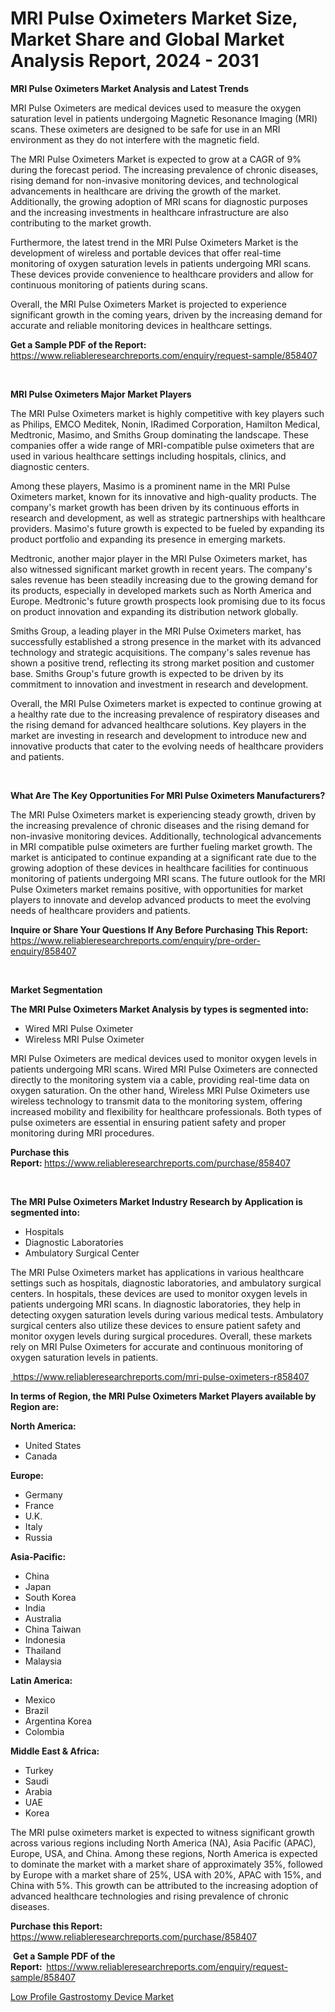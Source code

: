 <p><h1>MRI Pulse Oximeters Market Size, Market Share and Global Market Analysis Report, 2024 - 2031</h1></p><p><strong>MRI Pulse Oximeters Market Analysis and Latest Trends</strong></p>
<p><p>MRI Pulse Oximeters are medical devices used to measure the oxygen saturation level in patients undergoing Magnetic Resonance Imaging (MRI) scans. These oximeters are designed to be safe for use in an MRI environment as they do not interfere with the magnetic field.</p><p>The MRI Pulse Oximeters Market is expected to grow at a CAGR of 9% during the forecast period. The increasing prevalence of chronic diseases, rising demand for non-invasive monitoring devices, and technological advancements in healthcare are driving the growth of the market. Additionally, the growing adoption of MRI scans for diagnostic purposes and the increasing investments in healthcare infrastructure are also contributing to the market growth.</p><p>Furthermore, the latest trend in the MRI Pulse Oximeters Market is the development of wireless and portable devices that offer real-time monitoring of oxygen saturation levels in patients undergoing MRI scans. These devices provide convenience to healthcare providers and allow for continuous monitoring of patients during scans.</p><p>Overall, the MRI Pulse Oximeters Market is projected to experience significant growth in the coming years, driven by the increasing demand for accurate and reliable monitoring devices in healthcare settings.</p></p>
<p><strong>Get a Sample PDF of the Report:&nbsp;</strong> <a href="https://www.reliableresearchreports.com/enquiry/request-sample/858407">https://www.reliableresearchreports.com/enquiry/request-sample/858407</a></p>
<p>&nbsp;</p>
<p><strong>MRI Pulse Oximeters Major Market Players</strong></p>
<p><p>The MRI Pulse Oximeters market is highly competitive with key players such as Philips, EMCO Meditek, Nonin, IRadimed Corporation, Hamilton Medical, Medtronic, Masimo, and Smiths Group dominating the landscape. These companies offer a wide range of MRI-compatible pulse oximeters that are used in various healthcare settings including hospitals, clinics, and diagnostic centers.</p><p>Among these players, Masimo is a prominent name in the MRI Pulse Oximeters market, known for its innovative and high-quality products. The company's market growth has been driven by its continuous efforts in research and development, as well as strategic partnerships with healthcare providers. Masimo's future growth is expected to be fueled by expanding its product portfolio and expanding its presence in emerging markets.</p><p>Medtronic, another major player in the MRI Pulse Oximeters market, has also witnessed significant market growth in recent years. The company's sales revenue has been steadily increasing due to the growing demand for its products, especially in developed markets such as North America and Europe. Medtronic's future growth prospects look promising due to its focus on product innovation and expanding its distribution network globally.</p><p>Smiths Group, a leading player in the MRI Pulse Oximeters market, has successfully established a strong presence in the market with its advanced technology and strategic acquisitions. The company's sales revenue has shown a positive trend, reflecting its strong market position and customer base. Smiths Group's future growth is expected to be driven by its commitment to innovation and investment in research and development.</p><p>Overall, the MRI Pulse Oximeters market is expected to continue growing at a healthy rate due to the increasing prevalence of respiratory diseases and the rising demand for advanced healthcare solutions. Key players in the market are investing in research and development to introduce new and innovative products that cater to the evolving needs of healthcare providers and patients.</p></p>
<p>&nbsp;</p>
<p><strong>What Are The Key Opportunities For MRI Pulse Oximeters Manufacturers?</strong></p>
<p><p>The MRI Pulse Oximeters market is experiencing steady growth, driven by the increasing prevalence of chronic diseases and the rising demand for non-invasive monitoring devices. Additionally, technological advancements in MRI compatible pulse oximeters are further fueling market growth. The market is anticipated to continue expanding at a significant rate due to the growing adoption of these devices in healthcare facilities for continuous monitoring of patients undergoing MRI scans. The future outlook for the MRI Pulse Oximeters market remains positive, with opportunities for market players to innovate and develop advanced products to meet the evolving needs of healthcare providers and patients.</p></p>
<p><strong>Inquire or Share Your Questions If Any Before Purchasing This Report:</strong> <a href="https://www.reliableresearchreports.com/enquiry/pre-order-enquiry/858407">https://www.reliableresearchreports.com/enquiry/pre-order-enquiry/858407</a></p>
<p>&nbsp;</p>
<p><strong>Market Segmentation</strong></p>
<p><strong>The MRI Pulse Oximeters Market Analysis by types is segmented into:</strong></p>
<p><ul><li>Wired MRI Pulse Oximeter</li><li>Wireless MRI Pulse Oximeter</li></ul></p>
<p><p>MRI Pulse Oximeters are medical devices used to monitor oxygen levels in patients undergoing MRI scans. Wired MRI Pulse Oximeters are connected directly to the monitoring system via a cable, providing real-time data on oxygen saturation. On the other hand, Wireless MRI Pulse Oximeters use wireless technology to transmit data to the monitoring system, offering increased mobility and flexibility for healthcare professionals. Both types of pulse oximeters are essential in ensuring patient safety and proper monitoring during MRI procedures.</p></p>
<p><strong>Purchase this Report:&nbsp;</strong><a href="https://www.reliableresearchreports.com/purchase/858407">https://www.reliableresearchreports.com/purchase/858407</a></p>
<p>&nbsp;</p>
<p><strong>The MRI Pulse Oximeters Market Industry Research by Application is segmented into:</strong></p>
<p><ul><li>Hospitals</li><li>Diagnostic Laboratories</li><li>Ambulatory Surgical Center</li></ul></p>
<p><p>The MRI Pulse Oximeters market has applications in various healthcare settings such as hospitals, diagnostic laboratories, and ambulatory surgical centers. In hospitals, these devices are used to monitor oxygen levels in patients undergoing MRI scans. In diagnostic laboratories, they help in detecting oxygen saturation levels during various medical tests. Ambulatory surgical centers also utilize these devices to ensure patient safety and monitor oxygen levels during surgical procedures. Overall, these markets rely on MRI Pulse Oximeters for accurate and continuous monitoring of oxygen saturation levels in patients.</p></p>
<p><a href="https://www.reliableresearchreports.com/mri-pulse-oximeters-r858407">&nbsp;https://www.reliableresearchreports.com/mri-pulse-oximeters-r858407</a></p>
<p><strong>In terms of Region, the MRI Pulse Oximeters Market Players available by Region are:</strong></p>
<p>
    <p> <strong> North America: </strong>
        <ul>
            <li>United States</li>
            <li>Canada</li>
        </ul>
        </p> 
    <p> <strong> Europe: </strong>
        <ul>
            <li>Germany</li>
            <li>France</li>
            <li>U.K.</li>
            <li>Italy</li>
            <li>Russia</li>
        </ul>
        </p> 
    <p> <strong> Asia-Pacific: </strong>
        <ul>
            <li>China</li>
            <li>Japan</li>
            <li>South Korea</li>
            <li>India</li>
            <li>Australia</li>
            <li>China Taiwan</li>
            <li>Indonesia</li>
            <li>Thailand</li>
            <li>Malaysia</li>
        </ul>
        </p> 
    <p> <strong> Latin America: </strong>
        <ul>
            <li>Mexico</li>
            <li>Brazil</li>
            <li>Argentina Korea</li>
            <li>Colombia</li>
        </ul>
        </p> 
    <p> <strong> Middle East & Africa: </strong>
        <ul>
            <li>Turkey</li>
            <li>Saudi</li>
            <li>Arabia</li>
            <li>UAE</li>
            <li>Korea</li>
        </ul>
    </p>
    </p>
<p><p>The MRI pulse oximeters market is expected to witness significant growth across various regions including North America (NA), Asia Pacific (APAC), Europe, USA, and China. Among these regions, North America is expected to dominate the market with a market share of approximately 35%, followed by Europe with a market share of 25%, USA with 20%, APAC with 15%, and China with 5%. This growth can be attributed to the increasing adoption of advanced healthcare technologies and rising prevalence of chronic diseases.</p></p>
<p><strong>Purchase this Report: </strong><a href="https://www.reliableresearchreports.com/purchase/858407">https://www.reliableresearchreports.com/purchase/858407</a></p>
<p>&nbsp;<strong>Get a Sample PDF of the Report:&nbsp;&nbsp;</strong><a href="https://www.reliableresearchreports.com/enquiry/request-sample/858407">https://www.reliableresearchreports.com/enquiry/request-sample/858407</a></p>
<p><strong></strong></p>
<p><p><a href="https://github.com/sofayahoo2023/Market-Research-Report-List-4/blob/main/low-profile-gastrostomy-device-market.md">Low Profile Gastrostomy Device Market</a></p></p>